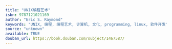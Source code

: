 ```yaml
---
title: "UNIX编程艺术"
isbn: 9787121021169
author: "Eric S. Raymond"
keywords: "UNIX, 编程, 编程艺术, 计算机, 文化, programming, linux, 软件开发"
source: "unknown"
available: TRUE
douban_url: https://book.douban.com/subject/1467587/
---
```

